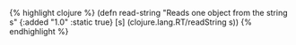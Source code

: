 {% highlight clojure %}
(defn read-string
  "Reads one object from the string s"
  {:added "1.0"
   :static true}
  [s] (clojure.lang.RT/readString s))
{% endhighlight %}
